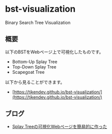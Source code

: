 # bst-visualization

Binary Search Tree Visualization

## 概要

以下のBSTをWebページ上で可視化したものです。

- Bottom-Up Splay Tree
- Top-Down Splay Tree
- Scapegoat Tree

以下から見ることができます。

- [https://tjkendev.github.io/bst-visualization/](https://tjkendev.github.io/bst-visualization/)

## ブログ

- [Splay Treeの可視化Webページを簡易的に作った](https://smijake3.hatenablog.com/entry/2019/12/05/090224)
